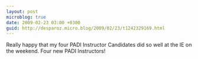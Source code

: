 ```yaml
---
layout: post
microblog: true
date: 2009-02-23 03:00 +0300
guid: http://desparoz.micro.blog/2009/02/23/t1242329169.html
---
```

Really happy that my four PADI Instructor Candidates did so well at the IE on the weekend.  Four new PADI Instructors!
